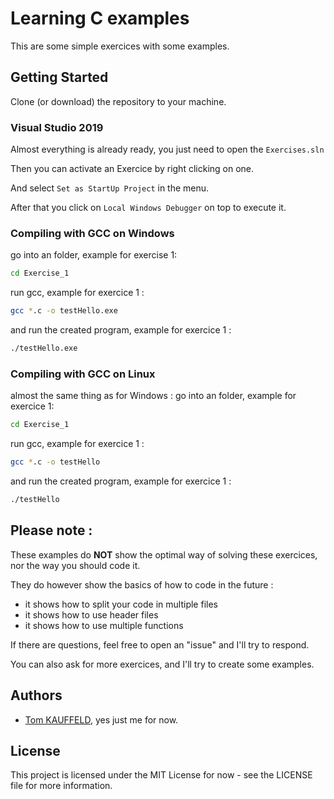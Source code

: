 # Learning C examples
This are some simple exercices with some examples.

## Getting Started
Clone (or download) the repository to your machine.
### Visual Studio 2019
Almost everything is already ready, you just need to open the ``Exercises.sln``

Then you can activate an Exercice by right clicking on one.

And select ``Set as StartUp Project`` in the menu.

After that you click on ``Local Windows Debugger`` on top to execute it.

### Compiling with GCC on Windows
go into an folder, example for exercise 1:
```bash
cd Exercise_1
```
run gcc, example for exercice 1 :
```bash
gcc *.c -o testHello.exe
```
and run the created program, example for exercice 1 :
```bash
./testHello.exe
```

### Compiling with GCC on Linux
almost the same thing as for Windows :
go into an folder, example for exercice 1:
```bash
cd Exercise_1
```
run gcc, example for exercice 1 :
```bash
gcc *.c -o testHello
```
and run the created program, example for exercice 1 :
```bash
./testHello
```

## Please note :
These examples do **NOT** show the optimal way of solving these exercices, nor the way you should code it.

They do however show the basics of how to code in the future :
 - it shows how to split your code in multiple files
 - it shows how to use header files
 - it shows how to use multiple functions

If there are questions, feel free to open an "issue" and I'll try to respond.

You can also ask for more exercices, and I'll try to create some examples.

## Authors
 * [Tom KAUFFELD](https://github/TomKauffeld), yes just me for now.

## License
This project is licensed under the MIT License for now - see the LICENSE file for more information.
